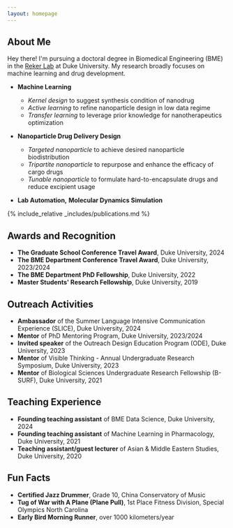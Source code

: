 ```yaml
---
layout: homepage
---
```


## About Me

Hey there! I'm pursuing a doctoral degree in Biomedical Engineering (BME) in the [Reker Lab](https://rekerlab.pratt.duke.edu/) at Duke University. My research broadly focuses on machine learning and drug development.

- **Machine Learning**
  * *Kernel design* to suggest synthesis condition of nanodrug
  * *Active learning* to refine nanoparticle design in low data regime
  * *Transfer learning* to leverage prior knowledge for nanotherapeutics optimization
    
- **Nanoparticle Drug Delivery Design**
  * *Targeted nanoparticle* to achieve desired nanoparticle biodistribution
  * *Tripartite nanoparticle* to repurpose and enhance the efficacy of cargo drugs
  * *Tunable nanoparticle* to formulate hard-to-encapsulate drugs and reduce excipient usage

- **Lab Automation,** **Molecular Dynamics Simulation**

{% include_relative _includes/publications.md %}

## Awards and Recognition

- **The Graduate School Conference Travel Award**, Duke University, 2024
- **The BME Department Conference Travel Award**, Duke University, 2023/2024
- **The BME Department PhD Fellowship**, Duke University, 2022
- **Master Students' Research Fellowship**, Duke University, 2019
  
## Outreach Activities

- **Ambassador** of the Summer Language Intensive Communication Experience (SLICE), Duke University, 2024
- **Mentor** of PhD Mentoring Program, Duke University, 2023/2024
- **Invited speaker** of the Outreach Design Education Program (ODE), Duke University, 2023
- **Mentor** of Visible Thinking - Annual Undergraduate Research Symposium, Duke University, 2023
- **Mentor** of Biological Sciences Undergraduate Research Fellowship (B-SURF), Duke University, 2021

## Teaching Experience

- **Founding teaching assistant** of BME Data Science, Duke University, 2024
- **Founding teaching assistant** of Machine Learning in Pharmacology, Duke University, 2021
- **Teaching assistant/guest lecturer** of Asian & Middle Eastern Studies, Duke University, 2020

## Fun Facts

- **Certified Jazz Drummer**, Grade 10, China Conservatory of Music
- **Tug of War with A Plane (Plane Pull)**, 1st Place Fitness Division, Special Olympics North Carolina 
- **Early Bird Morning Runner**, over 1000 kilometers/year 
